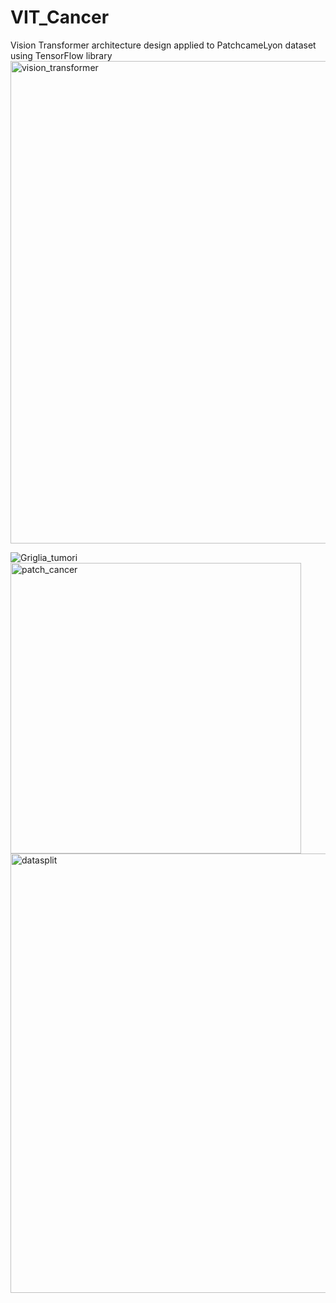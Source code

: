 # VIT_Cancer
Vision Transformer architecture design applied to PatchcameLyon dataset using TensorFlow library
<img width="772" alt="vision_transformer" src="https://github.com/Reares94/VIT_Cancer/assets/93512390/fcaf5cb5-fc83-4ba3-b765-6dc91a654c3f">

![Griglia_tumori](https://github.com/Reares94/VIT_Cancer/assets/93512390/bb2abef8-408c-40a0-a906-c77555ca300f)
<img width="465" alt="patch_cancer" src="https://github.com/Reares94/VIT_Cancer/assets/93512390/5ed0fe8e-24c7-4dcb-8827-0d6dd34058c6">
<img width="703" alt="datasplit" src="https://github.com/Reares94/VIT_Cancer/assets/93512390/5158e115-1b4c-468f-8077-8c673682572a">
